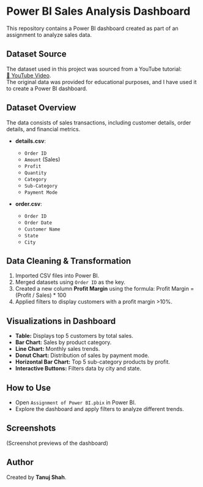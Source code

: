 # Power BI Sales Analysis Dashboard

This repository contains a Power BI dashboard created as part of an assignment to analyze sales data.

## Dataset Source  
The dataset used in this project was sourced from a YouTube tutorial:  
[🔗 YouTube Video](https://youtu.be/6cV3OwFrOkk?si=tzwK2IuMOGGsgYlq).  
The original data was provided for educational purposes, and I have used it to create a Power BI dashboard.

## Dataset Overview  
The data consists of sales transactions, including customer details, order details, and financial metrics.

- **details.csv**:
  - `Order ID`
  - `Amount` (Sales)
  - `Profit`
  - `Quantity`
  - `Category`
  - `Sub-Category`
  - `Payment Mode`

- **order.csv**:
  - `Order ID`
  - `Order Date`
  - `Customer Name`
  - `State`
  - `City`

## Data Cleaning & Transformation
1. Imported CSV files into Power BI.
2. Merged datasets using `Order ID` as the key.
3. Created a new column **Profit Margin** using the formula: Profit Margin = (Profit / Sales) * 100
4. Applied filters to display customers with a profit margin >10%.

## Visualizations in Dashboard
- **Table:** Displays top 5 customers by total sales.
- **Bar Chart:** Sales by product category.
- **Line Chart:** Monthly sales trends.
- **Donut Chart:** Distribution of sales by payment mode.
- **Horizontal Bar Chart:** Top 5 sub-category products by profit.
- **Interactive Buttons:** Filters data by city and state.

## How to Use
- Open `Assignment of Power BI.pbix` in Power BI.
- Explore the dashboard and apply filters to analyze different trends.

## Screenshots
(Screenshot previews of the dashboard)

## Author
Created by **Tanuj Shah**.
